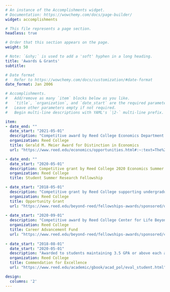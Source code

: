 ```yaml
---
# An instance of the Accomplishments widget.
# Documentation: https://wowchemy.com/docs/page-builder/
widget: accomplishments

# This file represents a page section.
headless: true

# Order that this section appears on the page.
weight: 50

# Note: `&shy;` is used to add a 'soft' hyphen in a long heading.
title: 'Awards & Grants'
subtitle:

# Date format
#   Refer to https://wowchemy.com/docs/customization/#date-format
date_format: Jan 2006

# Accomplishments.
#   Add/remove as many `item` blocks below as you like.
#   `title`, `organization`, and `date_start` are the required parameters.
#   Leave other parameters empty if not required.
#   Begin multi-line descriptions with YAML's `|2-` multi-line prefix.

item:
- date_end: ""
  date_start: "2021-05-01"
  description: "Competitive award by Reed College Economics Department recognizing outstanding achievement by senior economics majors."
  organization: Reed College
  title: Gerald M. Meier Award for Distinction in Economics
  url: "https://www.reed.edu/economics/opportunities.html#:~:text=The%20Gerald%20M.-,Meier%20Award%20for%20Distinction%20in%20Economics,in%20the%20Reed%20undergraduate%20program.&text=Evidence%20of%20continued%20interest%20in,shall%20be%20given%20positive%20weight."

- date_end: ""
  date_start: "2020-05-01"
  description: Competitive grant by Reed College 2020 Economics Summer Research Program.
  organization: Reed College
  title: Student Summer Research Fellowship

- date_start: "2018-05-01"
  description: "Competitive grant by Reed College supporting undergraduate students in pursuit of academically valuable and pertinent opportunities."
  organization: Reed College
  title: Opportunity Grant
  url: "https://www.reed.edu/beyond-reed/fellowships-awards/sponsored/oppgrants.html"
  
- date_start: "2020-09-01"
  description: "Competitive award by Reed College Center for Life Beyond Reed supporting professional development."
  organization: Reed College
  title: Career Advancement Fund
  url: "https://www.reed.edu/beyond-reed/fellowships-awards/sponsored/career-advancement-fund.html"
  
- date_start: "2018-08-01"
  date_start: "2020-05-01"
  description: "Awarded to students maintaining 3.5 GPA or above each academic year."
  organization: Reed College
  title: Commendation for Excellence
  url: "https://www.reed.edu/academic/gbook/acad_pol/eval_student.html"

design:
  columns: '2' 
---
```


